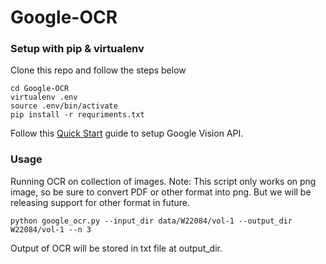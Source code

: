 # Google-OCR

### Setup with pip & virtualenv
Clone this repo and follow the steps below
```
cd Google-OCR
virtualenv .env
source .env/bin/activate
pip install -r requriments.txt
```
Follow this [Quick Start](https://pypi.org/project/google-cloud-vision/) guide to setup Google Vision API.


### Usage
Running OCR on collection of images. Note: This script only works on png image, so be sure to convert PDF or other format into png. But we will be releasing support for other format in future. 
```
python google_ocr.py --input_dir data/W22084/vol-1 --output_dir W22084/vol-1 --n 3
```
Output of OCR will be stored in txt file at output_dir.
